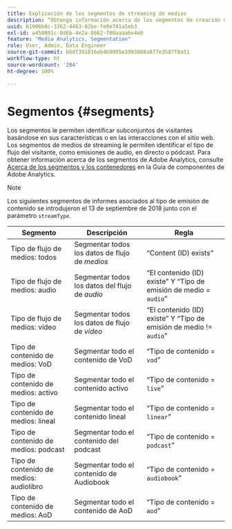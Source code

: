 ```yaml
---
title: Explicación de los segmentos de streaming de medios
description: “Obtenga información acerca de los segmentos de creación de informes asociados con el tipo de flujo de medios, incluidos el segmento, la descripción y la regla para el tipo de flujo de medios”.
uuid: 61906b8c-3362-4463-82be-fe0e741a5eb3
exl-id: a450801c-0d6b-4e2a-8662-f00aaaa6e4e0
feature: "Media Analytics, Segmentation"
role: User, Admin, Data Engineer
source-git-commit: b6df391016ab4b9095e3993808a877e3587f0a51
workflow-type: ht
source-wordcount: '204'
ht-degree: 100%

---
```


# Segmentos {#segments}

Los segmentos le permiten identificar subconjuntos de visitantes basándose en sus características o en las interacciones con el sitio web. Los segmentos de medios de streaming le permiten identificar el tipo de flujo del visitante, como emisiones de audio, en directo o pódcast. Para obtener información acerca de los segmentos de Adobe Analytics, consulte [Acerca de los segmentos y los contenedores](https://experienceleague.adobe.com/docs/analytics/components/segmentation/seg-overview.html?lang=es) en la Guía de componentes de Adobe Analytics.

>[!NOTE]
>
>Los siguientes segmentos de informes asociados al tipo de emisión de contenido se introdujeron el 13 de septiembre de 2018 junto con el parámetro `streamType`.

| Segmento | Descripción | Regla |
|---|---|---|
| Tipo de flujo de medios: todos | Segmentar todos los datos de flujo de *medios* | “Content (ID) exists” |
| Tipo de flujo de medios: audio | Segmentar todos los datos del flujo de *audio* | “El contenido (ID) existe” Y “Tipo de emisión de medio = `audio`” |
| Tipo de flujo de medios: vídeo | Segmentar todos los datos de flujo de *vídeo* | “El contenido (ID) existe” Y “Tipo de emisión de medio != `audio`” |
| Tipo de contenido de medios: VoD | Segmentar todo el contenido de VoD | “Tipo de contenido = `vod`” |
| Tipo de contenido de medios: activo | Segmentar todo el contenido activo | “Tipo de contenido = `live`” |
| Tipo de contenido de medios: lineal | Segmentar todo el contenido lineal | “Tipo de contenido = `linear`” |
| Tipo de contenido de medios: podcast | Segmentar todo el contenido del podcast | “Tipo de contenido = `podcast`” |
| Tipo de contenido de medios: audiolibro | Segmentar todo el contenido de Audiobook | “Tipo de contenido = `audiobook`” |
| Tipo de contenido de medios: AoD | Segmentar todo el contenido de AoD | “Tipo de contenido = `aod`” |
